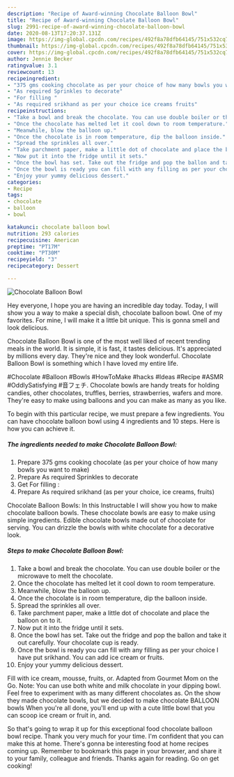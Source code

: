 ```yaml
---
description: "Recipe of Award-winning Chocolate Balloon Bowl"
title: "Recipe of Award-winning Chocolate Balloon Bowl"
slug: 2991-recipe-of-award-winning-chocolate-balloon-bowl
date: 2020-08-13T17:20:37.131Z
image: https://img-global.cpcdn.com/recipes/492f8a78dfb64145/751x532cq70/chocolate-balloon-bowl-recipe-main-photo.jpg
thumbnail: https://img-global.cpcdn.com/recipes/492f8a78dfb64145/751x532cq70/chocolate-balloon-bowl-recipe-main-photo.jpg
cover: https://img-global.cpcdn.com/recipes/492f8a78dfb64145/751x532cq70/chocolate-balloon-bowl-recipe-main-photo.jpg
author: Jennie Becker
ratingvalue: 3.1
reviewcount: 13
recipeingredient:
- "375 gms cooking chocolate as per your choice of how many bowls you want to make"
- "As required Sprinkles to decorate"
- "For filling "
- "As required srikhand as per your choice ice creams fruits"
recipeinstructions:
- "Take a bowl and break the chocolate. You can use double boiler or the microwave to melt the chocolate."
- "Once the chocolate has melted let it cool down to room temperature."
- "Meanwhile, blow the balloon up."
- "Once the chocolate is in room temperature, dip the balloon inside."
- "Spread the sprinkles all over."
- "Take parchment paper, make a little dot of chocolate and place the balloon on to it."
- "Now put it into the fridge until it sets."
- "Once the bowl has set. Take out the fridge and pop the ballon and take it out carefully. Your chocolate cup is ready."
- "Once the bowl is ready you can fill with any filling as per your choice I have put srikhand. You can add ice cream or fruits."
- "Enjoy your yummy delicious dessert."
categories:
- Recipe
tags:
- chocolate
- balloon
- bowl

katakunci: chocolate balloon bowl 
nutrition: 293 calories
recipecuisine: American
preptime: "PT17M"
cooktime: "PT30M"
recipeyield: "3"
recipecategory: Dessert

---
```



![Chocolate Balloon Bowl](https://img-global.cpcdn.com/recipes/492f8a78dfb64145/751x532cq70/chocolate-balloon-bowl-recipe-main-photo.jpg)

Hey everyone, I hope you are having an incredible day today. Today, I will show you a way to make a special dish, chocolate balloon bowl. One of my favorites. For mine, I will make it a little bit unique. This is gonna smell and look delicious.

Chocolate Balloon Bowl is one of the most well liked of recent trending meals in the world. It is simple, it is fast, it tastes delicious. It's appreciated by millions every day. They're nice and they look wonderful. Chocolate Balloon Bowl is something which I have loved my entire life.

#Chocolate #Balloon #Bowls #HowToMake #hacks #Ideas #Recipe #ASMR #OddlySatisfying #音フェチ. Chocolate bowls are handy treats for holding candies, other chocolates, truffles, berries, strawberries, wafers and more. They&#39;re easy to make using balloons and you can make as many as you like.


To begin with this particular recipe, we must prepare a few ingredients. You can have chocolate balloon bowl using 4 ingredients and 10 steps. Here is how you can achieve it.

<!--inarticleads1-->

##### The ingredients needed to make Chocolate Balloon Bowl:

1. Prepare 375 gms cooking chocolate (as per your choice of how many bowls you want to make)
1. Prepare As required Sprinkles to decorate
1. Get For filling :
1. Prepare As required srikhand (as per your choice, ice creams, fruits)


Chocolate Balloon Bowls: In this Instructable I will show you how to make chocolate balloon bowls. These chocolate bowls are easy to make using simple ingredients. Edible chocolate bowls made out of chocolate for serving. You can drizzle the bowls with white chocolate for a decorative look. 

<!--inarticleads2-->

##### Steps to make Chocolate Balloon Bowl:

1. Take a bowl and break the chocolate. You can use double boiler or the microwave to melt the chocolate.
1. Once the chocolate has melted let it cool down to room temperature.
1. Meanwhile, blow the balloon up.
1. Once the chocolate is in room temperature, dip the balloon inside.
1. Spread the sprinkles all over.
1. Take parchment paper, make a little dot of chocolate and place the balloon on to it.
1. Now put it into the fridge until it sets.
1. Once the bowl has set. Take out the fridge and pop the ballon and take it out carefully. Your chocolate cup is ready.
1. Once the bowl is ready you can fill with any filling as per your choice I have put srikhand. You can add ice cream or fruits.
1. Enjoy your yummy delicious dessert.


Fill with ice cream, mousse, fruits, or. Adapted from Gourmet Mom on the Go. Note: You can use both white and milk chocolate in your dipping bowl. Feel free to experiment with as many different chocolates as. On the show they made chocolate bowls, but we decided to make chocolate BALLOON bowls When you&#39;re all done, you&#39;ll end up with a cute little bowl that you can scoop ice cream or fruit in, and. 

So that's going to wrap it up for this exceptional food chocolate balloon bowl recipe. Thank you very much for your time. I'm confident that you can make this at home. There's gonna be interesting food at home recipes coming up. Remember to bookmark this page in your browser, and share it to your family, colleague and friends. Thanks again for reading. Go on get cooking!
